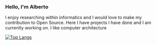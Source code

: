 ### Hello, I'm Alberto

I enjoy researching within informatics and I would love to make my contribution to Open Source. Here I have projects I have done and I am currently working on. I like computer architecture

[![Top Langs](https://github-readme-stats.vercel.app/api/top-langs/?username=AlbertoArostegui&layout=donut-vertical)](https://github.com/anuraghazra/github-readme-stats)
